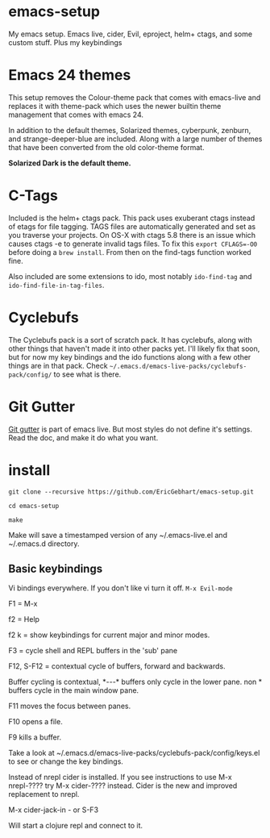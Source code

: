 emacs-setup
======================================================================

My emacs setup.  Emacs live, cider, Evil, eproject, helm+ ctags,  and some custom stuff.  Plus my keybindings


Emacs 24 themes
================

This setup removes the Colour-theme pack that comes with emacs-live and replaces it with theme-pack
which uses the newer builtin theme management that comes with emacs 24.

In addition to the default themes, Solarized themes, cyberpunk, zenburn, and strange-deeper-blue are included.
Along with a large number of themes that have been converted from the old color-theme format.

**__Solarized Dark is the default theme.__**

C-Tags
===========

Included is the helm+ ctags pack. This pack uses exuberant ctags instead of etags for file tagging. TAGS files
are automatically generated and set as you traverse your projects. On OS-X with ctags 5.8 there is an issue which causes
ctags -e to generate invalid tags files. To fix this ```export CFLAGS=-O0``` before doing a ```brew install```. From then on
the find-tags function worked fine.

Also included are some extensions to ido, most notably  ```ido-find-tag``` and ```ido-find-file-in-tag-files```.

Cyclebufs
===========

The Cyclebufs pack is a sort of scratch pack. It has cyclebufs, along with other things that haven't made it into other packs yet. I'll likely fix that soon, but for now my key bindings and the ido functions along with a few other things are in that pack. Check ```~/.emacs.d/emacs-live-packs/cyclebufs-pack/config/``` to see what is there.

Git Gutter
==========

[Git gutter](https://github.com/syohex/emacs-git-gutter) is part of emacs live. But most styles do not define it's settings.
Read the doc, and make it do what you want.


install
===========

    git clone --recursive https://github.com/EricGebhart/emacs-setup.git

    cd emacs-setup

    make


Make will save a timestamped version of any ~/.emacs-live.el and ~/.emacs.d directory.


Basic keybindings
------------------

Vi bindings everywhere. If you don't like vi turn it off.  ```M-x Evil-mode```

F1 = M-x

f2 = Help

f2 k  = show keybindings for current major and minor modes.

F3 = cycle shell and REPL buffers in the 'sub' pane

F12, S-F12 = contextual cycle of buffers, forward and backwards.

Buffer cycling is contextual, \*---\* buffers only cycle in the lower pane. non * buffers cycle in the main window pane.

F11 moves the focus between panes.

F10 opens a file.

F9 kills a buffer.

Take a look at ~/.emacs.d/emacs-live-packs/cyclebufs-pack/config/keys.el  to see or change the key bindings.

Instead of nrepl cider is installed.  If you see instructions to use M-x nrepl-????  try M-x cider-???? instead.
Cider is the new and improved replacement to nrepl.

M-x cider-jack-in   - or S-F3

Will start a clojure repl and connect to it.
